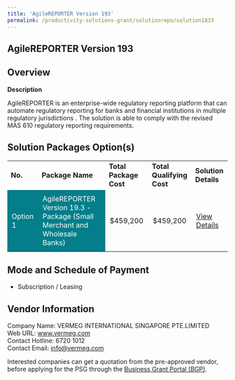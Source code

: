 ```yaml
---
title: 'AgileREPORTER Version 193'
permalink: /productivity-solutions-grant/solutionrepo/solution1833
---
```


## AgileREPORTER Version 193

## Overview

**Description**

AgileREPORTER is an enterprise-wide regulatory reporting platform that can automate regulatory reporting for banks and financial institutions in multiple regulatory jurisdictions .
The solution is able to comply with the revised MAS 610 regulatory reporting requirements. 

## Solution Packages Option(s)

<table>
<tr>
<td><b>No.</b></td>
<td><b>Package Name</b></td>
<td><b>Total Package Cost</b></td>
<td><b>Total Qualifying Cost</b></td>
<td><b>Solution Details</b></td>
</tr>
<tr>
<td style='padding: 10px; background-color: #037E8A; color: #FFFFFF;'>Option 1</td>
<td style='padding: 10px; background-color: #037E8A; color: #FFFFFF;'>AgileREPORTER Version 19.3 - Package (Small Merchant and Wholesale Banks)</td>
<td style='padding: 10px;'>$459,200</td>
<td style='padding: 10px;'>$459,200</td>
<td style='padding: 10px;'><a href='https://www.gobusiness.gov.sg/images/psg/Desensitised_Vermeg_Annex_3.pdf' target='_blank'>View Details</a></td>
</tr>
</table>

## Mode and Schedule of Payment

 - Subscription / Leasing

## Vendor Information

 Company Name: VERMEG INTERNATIONAL SINGAPORE PTE.LIMITED<br>Web URL: www.vermeg.com<br>Contact Hotline: 6720 1012<br>Contact Email: info@vermeg.com<br>

Interested companies can get a quotation from the pre-approved vendor, before applying for the PSG through the <a href='https://www.businessgrants.gov.sg/' target='_blank' rel='noopener'>Business Grant Portal (BGP)</a>.

<script src="/jquery/resize-tables.js"></script>
